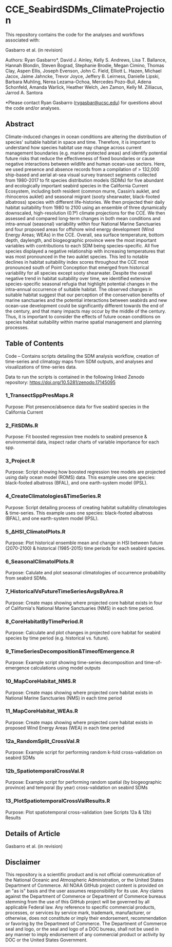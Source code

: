 # CCE_SeabirdSDMs_ClimateProjection

This repository contains the code for the analyses and workflows associated with:

Gasbarro et al. (in revision)

Authors:
Ryan Gasbarro*, David J. Ainley, Kelly S. Andrews, Lisa T. Ballance, Hannah Blondin, Steven Bograd, Stephanie Brodie, Megan Cimino, Thomas Clay, Aspen Ellis, Joseph Evenson, John C. Field, Elliott L. Hazen, Michael Jacox, Jaime Jahncke, Trevor Joyce, Jeffery B. Leirness, Danielle Lipski, Barbara Muhling, Nerea Lezama-Ochoa, Mercedes Pozo-Buil, Adena Schonfeld, Amanda Warlick, Heather Welch, Jen Zamon, Kelly M. Zilliacus, Jarrod A. Santora

*Please contact Ryan Gasbarro (rygasbar@ucsc.edu) for questions about the code and/or analyses.

## Abstract
Climate-induced changes in ocean conditions are altering the distribution of species' suitable habitat in space and time. Therefore, it is important to understand how species habitat use may change across current management boundaries (e.g. marine protected areas) and identify potential future risks that reduce the effectiveness of fixed boundaries or cause negative interactions between wildlife and human ocean-use sectors. Here, we used presence and absence records from a compilation of > 132,000 ship-based and aerial at-sea visual survey transect segments collected from 1980-2017 to fit species distribution models (SDMs) for five abundant and ecologically important seabird species in the California Current Ecosystem, including both resident (common murre, Cassin’s auklet, and rhinoceros auklet) and seasonal migrant (sooty shearwater, black-footed albatross) species with different life-histories. We then projected their daily habitat suitability from 1980 to 2100 using an ensemble of three dynamically downscaled, high-resolution (0.1º) climate projections for the CCE. We then assessed and compared long-term changes in both mean conditions and intra-annual (seasonal) variability within four National Marine Sanctuaries and four proposed areas for offshore wind energy development (Wind Energy Areas; WEAs) in the CCE. Overall, sea surface temperature, bottom depth, daylength, and biogeographic province were the most important variables with contributions to each SDM being species-specific. All five species displayed a negative relationship with increasing temperatures that was most pronounced in the two auklet species. This led to notable declines in habitat suitability index scores throughout the CCE most pronounced south of Point Conception that emerged from historical variability for all species except sooty shearwater. Despite the overall negative trend in habitat suitability over time, we identified extensive species-specific seasonal refugia that highlight potential changes in the intra–annual occurrence of suitable habitat. The observed changes in suitable habitat suggest that our perception of the conservation benefits of marine sanctuaries and the potential interactions between seabirds and new ocean-use development could be significantly different towards the end of the century, and that many impacts may occur by the middle of the century. Thus, it is important to consider the effects of future ocean conditions on species habitat suitability within marine spatial management and planning processes.

## Table of Contents
Code – Contains scripts detailing the SDM analysis workflow, creation of time-series and climatogy maps from SDM outputs, and analyses and visualizations of time-series data. 

Data to run the scripts is contained in the following linked Zenodo repository:
https://doi.org/10.5281/zenodo.17145095

### 1_TransectSppPresMaps.R                    
Purpose: Plot presence/absence data for five seabird species in the California Current

### 2_FitSDMs.R    
Purpose: Fit boosted regression tree models to seabird presence & environmental data, inspect radar charts of variable importance for each spp.

### 3_Project.R                                
Purpose: Script showing how boosted regression tree models are projected using daily ocean model (ROMS) data. This example uses one species: black-footed albatross (BFAL), and one earth-system model (IPSL).

### 4_CreateClimatologies&TimeSeries.R         
Purpose: Script detailing process of creating habitat suitability climatologies & time-series. This example uses one species: black-footed albatross (BFAL), and one earth-system model (IPSL).

### 5_∆HSI_ClimatolPlots.R                     
Purpose: Plot historical ensemble mean and change in HSI between future (2070-2100) & historical (1985-2015) time periods for each seabird species.

### 6_SeasonalClimatolPlots.R                 
Purpose: Calulate and plot seasonal climatologies of occurrence probability from seabird SDMs.

### 7_HistoricalVsFutureTimeSeriesAvgsByArea.R 
Purpose: Create maps showing where projected core habitat exists in four of California's National Marine Sanctuaries (NMS) in each time period. 

### 8_CoreHabitatByTimePeriod.R                
Purpose: Calculate and plot changes in projected core habitat for seabird species by time period (e.g. historical vs. future).

### 9_TimeSeriesDecomposition&TimeofEmergence.R
Purpose: Example script showing time-series decomposition and time-of-emergence calculations using  model outputs

### 10_MapCoreHabitat_NMS.R                    
Purpose: Create maps showing where projected core habitat exists in National Marine Sanctuaries (NMS) in each time period

### 11_MapCoreHabitat_WEAs.R  
Purpose: Create maps showing where projected core habitat exists in proposed Wind Energy Areas (WEA) in each time period

### 12a_RandomSplit_CrossVal.R
Purpose: Example script for performing random k-fold cross-validation on seabird SDMs

### 12b_SpatiotemporalCrossVal.R
Purpose: Example script for performing random spatial (by biogeographic province) and temporal (by year) cross-validation on seabird SDMs

### 13_PlotSpatiotemporalCrossValResults.R
Purpose: Plot spatiotemporal cross-validation (see Scripts 12a & 12b) Results

## Details of Article
Gasbarro et al. (in revision)

## Disclaimer
This repository is a scientific product and is not official communication of the National Oceanic and Atmospheric Administration, or the United States Department of Commerce. All NOAA GitHub project content is provided on an "as is" basis and the user assumes responsibility for its use. Any claims against the Department of Commerce or Department of Commerce bureaus stemming from the use of this GitHub project will be governed by all applicable Federal law. Any reference to specific commercial products, processes, or services by service mark, trademark, manufacturer, or otherwise, does not constitute or imply their endorsement, recommendation or favoring by the Department of Commerce. The Department of Commerce seal and logo, or the seal and logo of a DOC bureau, shall not be used in any manner to imply endorsement of any commercial product or activity by DOC or the United States Government.
